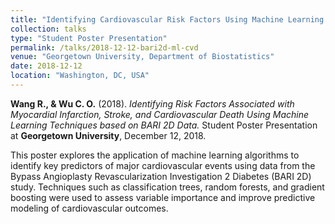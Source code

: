 ```yaml
---
title: "Identifying Cardiovascular Risk Factors Using Machine Learning on BARI 2D Data"
collection: talks
type: "Student Poster Presentation"
permalink: /talks/2018-12-12-bari2d-ml-cvd
venue: "Georgetown University, Department of Biostatistics"
date: 2018-12-12
location: "Washington, DC, USA"
---
```


**Wang R., & Wu C. O.** (2018). *Identifying Risk Factors Associated with Myocardial Infarction, Stroke, and Cardiovascular Death Using Machine Learning Techniques based on BARI 2D Data.* Student Poster Presentation at **Georgetown University**, December 12, 2018.

This poster explores the application of machine learning algorithms to identify key predictors of major cardiovascular events using data from the Bypass Angioplasty Revascularization Investigation 2 Diabetes (BARI 2D) study. Techniques such as classification trees, random forests, and gradient boosting were used to assess variable importance and improve predictive modeling of cardiovascular outcomes.
